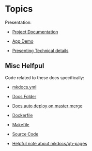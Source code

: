 # Topics

Presentation:

- [Project Documentation](/presentationDocumentation/documentation/)

- [App Demo](/presentationDocumentation/demo_tips)

- [Presenting Technical details](/presentationDocumentation/tech)

## Misc Helfpul

Code related to these docs specifically:

- [mkdocs.yml](https://github.com/garyCoffey/presentationDocumentation/blob/443ca0dd5f018457727ba76cb5ac37c78c44b81b/mkdocs.yml#L1)

- [Docs Folder](https://github.com/garyCoffey/presentationDocumentation/tree/main/docs)

- [Docs auto deploy on master merge](https://github.com/garyCoffey/presentationDocumentation/tree/main/.github/workflows/ci.yml)

- [Dockerfile](https://github.com/garyCoffey/presentationDocumentation/tree/main/Dockerfile)

- [Makefile](https://github.com/garyCoffey/presentationDocumentation/tree/main/Makefile)

- [Source Code](https://github.com/garyCoffey/presentationDocumentation)

- [Helpful note about mkdocs/gh-pages](https://www.it3.be/2020/08/14/using-mkdocs-with-gh-pages/)
